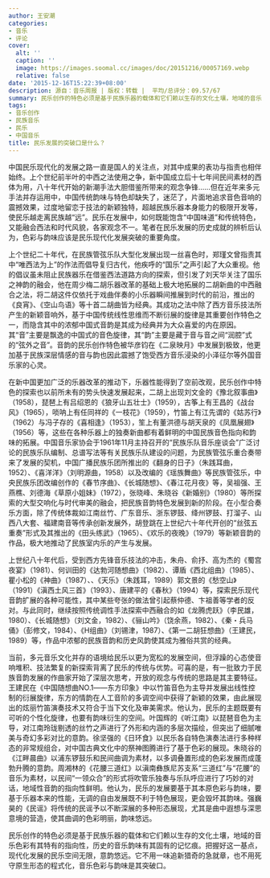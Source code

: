 ```yaml
---
author: 王安潮
categories:
- 音乐
- 评论
cover:
  alt: ''
  caption: ''
  image: https://images.soomal.cc/images/doc/20151216/00057169.webp
  relative: false
date: '2015-12-16T15:22:39+08:00'
description: 源自：音乐周报 | 版权：转载 |  平均/总评分：09.57/67
summary: 民乐创作的特色必须是基于民族乐器的载体和它们赖以生存的文化土壤，地域的音乐色彩有其特有的指向性，历史的音乐韵味有其固有的记忆痕。把握好这一基点，现代化发展的民乐空间无限，意韵悠远。它不用一味追新猎奇的急就章，也不用死守原生形态的程式化，音乐色彩与韵味是其突破口。
tags:
- 音乐创作
- 民族音乐
- 民乐
- 中国音乐
title: 民乐发展的突破口是什么？
---
```


中国民乐现代化的发展之路一直是国人的关注点，对其中成果的表功与指责也相伴始终。上个世纪前半叶的中西之法使用之争，新中国成立后十七年间民间素材的西体为用，八十年代开始的新潮手法大胆借鉴所带来的观念争锋……但在近年来多元手法并存运用中，中国传统韵味与特色却缺失了，迷茫了，片面地追求音色音响的震撼效果，过度地留恋于技法的新颖独特，超越民族乐器本身能力的极限开发等，使民乐越走离民族越“远”。民乐在发展中，如何既能饱含“中国味道”和传统特色，又能融会西法和时代风貌，各家观念不一。笔者在民乐发展的历史成就的辨析后认为，色彩与韵味应该是民乐现代化发展突破的重要角度。

上个世纪二十年代，在民族管弦乐队大型化发展出现一丝喜色时，郑瑾文曾指责其中“唯西法为上”的作法而倡导复归古代，他疾呼的“国乐”之声引起了大众重视。他的倡议虽未阻止民族器乐在借鉴西法道路方向的探索，但引发了刘天华关注了国乐之神韵的融会，他在周少梅二胡乐器改革的基础上极大地拓展的二胡新曲的中西融合之法，将二胡这件仅依托于戏曲伴奏的小乐器瞬间推展到时代的前沿，推出的《良宵》、《空山鸟语》等十首二胡曲皆为经典。其成功之法中除了西方音乐技法所产生的新颖音响外，基于中国传统线性思维而不断衍展的旋律是其重要创作特色之一，而隐含其中的浓郁中国式音韵是其成为经典并为大众喜爱的内在原因。其“音”主要是飘逸的中国式的音色旋律，其“韵”主要是藏于音与音之间“润腔”式的“弦外之音”。音韵的民乐创作特色被华彦钧在《二泉映月》中发展到极致，他更加基于民族深层情感的音与韵也因此震撼了饱受西方音乐浸染的小泽征尔等外国音乐家的心灵。

在新中国更加广泛的乐器改革的推动下，乐器性能得到了空前改观，民乐创作中特色的探索也以前所未有的势头快速发展起来，二胡上出现刘文金的《豫北叙事曲》（1958），琵琶上有吕绍恩的《狼牙山五壮士》（1959），古筝上有王昌的《战台风》（1965），唢呐上有任同祥的《一枝花》（1959），竹笛上有江先谓的《姑苏行》（1962）与冯子存的《喜相逢》（1953），笙上有董洪德与胡天泉的《凤凰展翅》（1956）等，这些在各种乐器上的独奏新曲都有着鲜明的中国民族音色指向和韵味的拓展。中国音乐家协会于1961年11月主持召开的“民族乐队音乐座谈会”广泛讨论的民族乐队编制、总谱写法等有关民族乐队建设的问题，为民族管弦乐重合奏带来了发展的契机，中国广播民族乐团所推出的《翻身的日子》（朱践耳曲，1952）、《喜洋洋》（刘明源曲，1958）以及改编的《瑶族舞曲》等民族管弦乐，中央民族乐团改编创作的《春节序曲》、《长城随想》、《春江花月夜》等，吴祖强、王燕樵、刘德海《草原小姐妹》（1972），张晓峰、朱晓谷《新婚别》（1980）等所探索的大型交响化与时代审美的融会，把民族音韵特色发展到新的阶段。在小型合奏乐方面，除了传统体裁如江南丝竹、广东音乐、浙东锣鼓、绛州锣鼓、打溜子、山西八大套、福建南音等传承创新发展外，胡登跳在上世纪六十年代开创的“丝弦五重奏”形式及其推出的《田头练武》（1965）、《欢乐的夜晚》（1979）等新颖音韵的作品，极大地推动了民族室内乐的产生与发展。

上世纪八十年代后，受到西方先锋音乐技法的冲击，朱舟、俞抒、高为杰的《蜀宫夜宴》（1981）、何训田的《达勃河随想曲》（1982）、谭盾《西北组曲》（1985）、瞿小松的《神曲》（1987）、、《天乐》（朱践耳，1989）郭文景的《愁空山》（1991）《滇西土风三首》（1993）、唐建平的《春秋》（1994）等，探索民乐现代音韵扩展的各种可能性，其中某些夸张的做法曾引起蔡仲德、卞祖善等学者的反对。与此同时，继续按照传统调性手法探索中西融合的如《龙腾虎跃》（李民雄，1980）、《长城随想》（刘文金，1982）、《骊山吟》（饶余燕，1982）、《秦・兵马俑》（彭修文，1984）、《H组曲》（刘锡津，1987）、《第一二胡狂想曲》（王建民，1989）等，作品中浓郁的民族音韵和历史风韵使其成为雅俗共赏的经典。

当前，多元音乐文化并存的语境给民乐以更为宽松的发展空间，但浮躁的心态使音响堆积、技法繁复的新探索背离了民乐的传统与优势。可喜的是，有一批致力于民族音韵发展的作曲家开始了深层次思考，开放的观念与传统的思路是其主要特征。王建民在《中国随想曲NO.1――东方印象》中以竹笛音色为主导并发展出线性控制的衍展旋律，东方的情韵在人工音阶的多调空间中获得了新颖的效果，由此展现出的炫丽竹笛演奏技术又符合于当下文化及审美需求。他认为，民乐的主题既要有可听的个性化旋律，也要有韵味衍生的空间。叶国辉的《听江南》以琵琶音色为主导，对江南玲珑剔透的丝竹之声进行了外形和内涵的多层次描绘，但突出了细腻唯美与奇幻多彩对比的意韵。徐坚强的《日环食》以民乐各自特色演奏法进行多种样态的非常规组合，对中国古典文化中的祭神图腾进行了基于色彩的展现。朱晓谷的《江畔晨曲》以浦东锣鼓乐和民间曲调为素材，以多调叠置形成的色彩发展而成蓬勃升腾的意韵。周湘林的《花腰三道红》以滇南彝族尼苏支系“三道红”与“花腰”的音乐为素材，以民间“一领众合”的形式将吹管乐独奏与乐队呼应进行了巧妙的对话，地域性音韵的指向性鲜明。他认为，民乐的发展要基于其本原色彩与韵味，要基于乐器本来的性能，无调的自由发展既不利于特色展现，更会毁坏其韵味。强巍昊的《民谣》将传统的民谣予以不断深展的多种形态展现，尤其是曲中遐想与深思意境的营造，使其曲调的色彩明丽，韵味悠远。

民乐创作的特色必须是基于民族乐器的载体和它们赖以生存的文化土壤，地域的音乐色彩有其特有的指向性，历史的音乐韵味有其固有的记忆痕。把握好这一基点，现代化发展的民乐空间无限，意韵悠远。它不用一味追新猎奇的急就章，也不用死守原生形态的程式化，音乐色彩与韵味是其突破口。